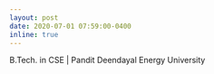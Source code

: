 ```yaml
---
layout: post
date: 2020-07-01 07:59:00-0400
inline: true
---
```


B.Tech. in CSE | Pandit Deendayal Energy University